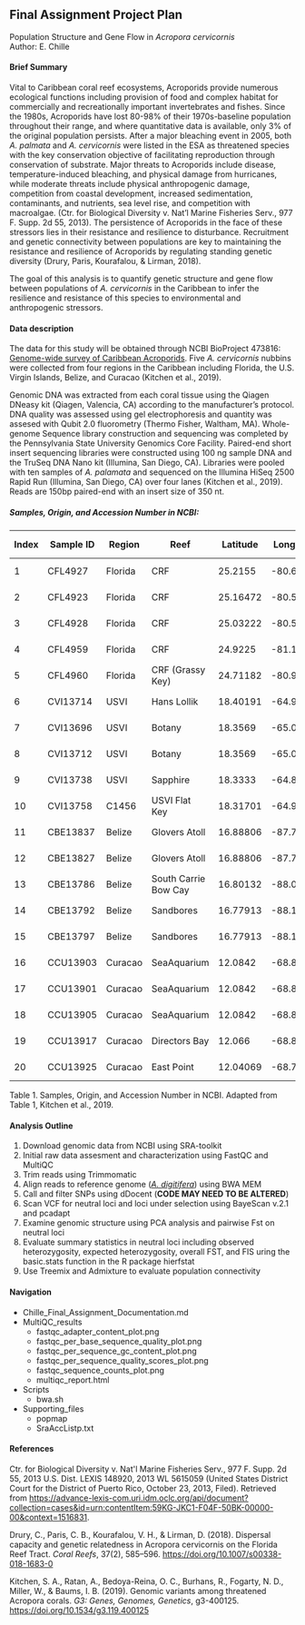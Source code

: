 ## Final Assignment Project Plan
Population Structure and Gene Flow in *Acropora cervicornis*  
Author: E. Chille  

#### Brief Summary
Vital to Caribbean coral reef ecosystems, Acroporids provide numerous ecological functions including provision of food and complex habitat for commercially and recreationally important invertebrates and fishes. Since the 1980s, Acroporids have lost 80-98% of their 1970s-baseline population throughout their range, and where quantitative data is available, only 3% of the original population persists. After a major bleaching event in 2005, both *A. palmata* and *A. cervicornis* were listed in the ESA as threatened species with the key conservation objective of facilitating reproduction through conservation of substrate. Major threats to Acroporids include disease, temperature-induced bleaching, and physical damage from hurricanes, while moderate threats include physical anthropogenic damage, competition from coastal development, increased sedimentation, contaminants, and nutrients, sea level rise, and competition with macroalgae.   (Ctr. for Biological Diversity v. Nat’l Marine Fisheries Serv., 977 F. Supp. 2d 55, 2013). The persistence of Acroporids in the face of these stressors lies in their resistance and
resilience to disturbance. Recruitment and genetic connectivity between populations are key to maintaining the resistance and resilience of Acroporids by regulating standing genetic diversity (Drury, Paris, Kourafalou, & Lirman, 2018).

The goal of this analysis is to quantify genetic structure and gene flow between populations of *A. cervicornis* in the Caribbean to infer the resilience and resistance of this species to environmental and anthropogenic stressors.

#### Data description
The data for this study will be obtained through NCBI BioProject 473816: [Genome-wide survey of Caribbean Acroporids](https://www.ncbi.nlm.nih.gov/bioproject?LinkName=sra_bioproject&from_uid=5628611). Five *A. cervicornis* nubbins were collected from four regions in the Caribbean including Florida, the U.S. Virgin Islands, Belize, and Curacao (Kitchen et al., 2019).

Genomic DNA was extracted from each coral tissue using the Qiagen DNeasy kit (Qiagen, Valencia, CA) according to the manufacturer’s protocol. DNA quality was assessed using gel electrophoresis and quantity was assesed with Qubit 2.0 fluorometry (Thermo Fisher, Waltham, MA). Whole-genome Sequence library construction and sequencing was completed by the Pennsylvania State University Genomics Core Facility. Paired-end short insert sequencing libraries were constructed using 100 ng sample DNA and the TruSeq DNA Nano kit (Illumina, San Diego, CA). Libraries were pooled with ten samples of *A. palamata* and sequenced on the Illumina HiSeq 2500 Rapid Run (Illumina, San Diego, CA) over four lanes (Kitchen et al., 2019). Reads are 150bp paired-end with an insert size of 350 nt.

##### Samples, Origin, and Accession Number in NCBI:
|Index|Sample ID|Region|Reef|Latitude|Longitude|Collection Date|SRA Accession|
|---|---|---|---|---|---|---|---|
|1|CFL4927|Florida|CRF|25.2155|-80.60778|22-Nov-11|SRR7235993|
|2|CFL4923|Florida|CRF|25.16472|-80.59389|22-Nov-11|SRR7235994|
|3|CFL4928|Florida|CRF|25.03222|-80.50417|22-Nov-11|SRR7235992|
|4|CFL4959|Florida|CRF|24.9225|-81.12417|22-Nov-11|SRR7235991|
|5|CFL4960|Florida|CRF (Grassy Key)|24.71182|-80.94595|22-Nov-11|SRR7235990|
|6|CVI13714|USVI|Hans Lollik|18.40191|-64.9063|29-Oct-15|SRR7235998|
|7|CVI13696|USVI|Botany|18.3569|-65.03515|27-Oct-15|SRR7235989|
|8|CVI13712|USVI|Botany|18.3569|-65.03515|28-Oct-15|SRR7235999|
|9|CVI13738|USVI|Sapphire|18.3333|-64.8499|30-Oct-15|SRR7236021|
|10|CVI13758|C1456|USVI	Flat Key|18.31701|-64.9892|31-Oct-15|SRR7236022|
|11|CBE13837|Belize|Glovers Atoll|16.88806|-87.75973|8-Nov-15|SRR7236028|
|12|CBE13827|Belize|Glovers Atoll|16.88806|-87.75973|8-Nov-15|SRR7236033|
|13|CBE13786|Belize|South Carrie Bow Cay|16.80132|-88.0825|6-Nov-15|SRR7236032|
|14|CBE13792|Belize|Sandbores|16.77913|-88.11755|7-Nov-15|SRR7236031|
|15|CBE13797|Belize|Sandbores|16.77913|-88.11755|7-Nov-15|SRR7236034|
|16|CCU13903|Curacao|SeaAquarium|12.0842|-68.8966|2-Feb-16|SRR7236029|
|17|CCU13901|Curacao|SeaAquarium|12.0842|-68.8966|2-Feb-16|SRR7236030|
|18|CCU13905|Curacao|SeaAquarium|12.0842|-68.8966|2-Feb-16|SRR7236037|
|19|CCU13917|Curacao|Directors Bay|12.066|-68.85997|4-Feb-16|SRR7236036|
|20|CCU13925|Curacao|East Point|12.04069|-68.78301|5-Feb-16|SRR7235996|

Table 1. Samples, Origin, and Accession Number in NCBI. Adapted from Table 1, Kitchen et al., 2019.

#### Analysis Outline
1. Download genomic data from NCBI using SRA-toolkit
2. Initial raw data assesment and characterization using FastQC and MultiQC
3. Trim reads using Trimmomatic
4. Align reads to reference genome ([*A. digitifera*](https://www.ncbi.nlm.nih.gov/nuccore/NW_015441057.1?report=fasta)) using BWA MEM
5. Call and filter SNPs using dDocent (**CODE MAY NEED TO BE ALTERED**)
6. Scan VCF for neutral loci and loci under selection using BayeScan v.2.1 and pcadapt
7. Examine genomic structure using PCA analysis and pairwise Fst on neutral loci
8. Evaluate summary statistics in neutral loci including observed heterozygosity, expected heterozygosity, overall FST, and FIS uring the basic.stats function in the R package hierfstat
9. Use Treemix and Admixture to evaluate population connectivity

#### Navigation
- Chille_Final_Assignment_Documentation.md
- MultiQC_results
    - fastqc_adapter_content_plot.png
    - fastqc_per_base_sequence_quality_plot.png
    - fastqc_per_sequence_gc_content_plot.png
    - fastqc_per_sequence_quality_scores_plot.png
    - fastqc_sequence_counts_plot.png
    - multiqc_report.html
- Scripts
    - bwa.sh
- Supporting_files
    - popmap
    - SraAccListp.txt

#### References
Ctr. for Biological Diversity v. Nat'l Marine Fisheries Serv., 977 F. Supp. 2d 55, 2013 U.S. Dist. LEXIS 148920, 2013 WL 5615059 (United States District Court for the District of Puerto Rico, October 23, 2013, Filed). Retrieved from <https://advance-lexis-com.uri.idm.oclc.org/api/document?collection=cases&id=urn:contentItem:59KG-JKC1-F04F-50BK-00000-00&context=1516831>.

Drury, C., Paris, C. B., Kourafalou, V. H., & Lirman, D. (2018). Dispersal capacity and genetic relatedness in Acropora cervicornis on the Florida Reef Tract. *Coral Reefs*, 37(2), 585–596. <https://doi.org/10.1007/s00338-018-1683-0>


Kitchen, S. A., Ratan, A., Bedoya-Reina, O. C., Burhans, R., Fogarty, N. D., Miller, W., & Baums, I. B. (2019). Genomic variants among threatened Acropora corals. *G3: Genes, Genomes, Genetics*, g3-400125. <https://doi.org/10.1534/g3.119.400125>

